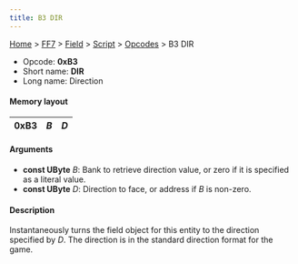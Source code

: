 ```yaml
---
title: B3 DIR
---
```


[Home](../../../../Main%20Page.md) > [FF7](../../../../FF7.md) > [Field](../../../Field.md) > [Script](../../Script.md) > [Opcodes](../Opcodes.md) > B3 DIR

-   Opcode: **0xB3**
-   Short name: **DIR**
-   Long name: Direction

#### Memory layout

| 0xB3 | *B* | *D* |
|------|-----|-----|

#### Arguments

-   **const UByte** *B*: Bank to retrieve direction value, or zero if it
    is specified as a literal value.
-   **const UByte** *D*: Direction to face, or address if *B* is
    non-zero.

#### Description

Instantaneously turns the field object for this entity to the direction
specified by *D*. The direction is in the standard direction format for
the game.
